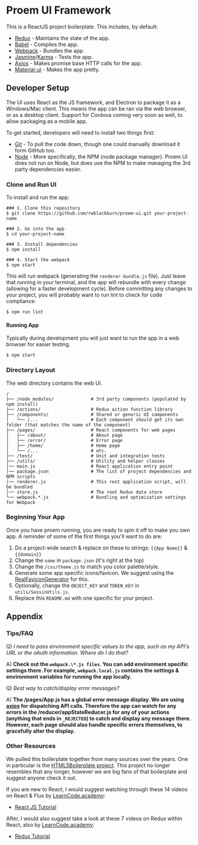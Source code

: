 Proem UI Framework
===========

This is a ReactJS project boilerplate. This includes, by default:

* [Redux](http://redux.js.org/) - Maintains the state of the app.
* [Babel](https://babeljs.io/) - Compiles the app.
* [Webpack](https://webpack.github.io/) - Bundles the app. 
* [Jasmine](https://jasmine.github.io/)/[Karma](https://karma-runner.github.io) - Tests the app. 
* [Axios](https://github.com/mzabriskie/axios) - Makes promise base HTTP calls for the app. 
* [Material-ui](http://www.material-ui.com/) - Makes the app pretty.

Developer Setup
---------------
The UI uses React as the JS framework, and Electron to package it as a Windows/Mac client. This means the app can be ran via the web browser, or as a desktop client. Support for Cordova coming very soon as well, to allow packaging as a mobile app.   

To get started, developers will need to install two things first:
 * [Git](https://git-scm.com/) - To pull the code down, though one could manually download it form GitHub too.
 * [Node](https://nodejs.org) - More specifically, the NPM (node package manager). Proem UI does not run on Node, but does use the NPM to make managing the 3rd party dependencies easier. 

### Clone and Run UI
To install and run the app:
```shell
### 1. Clone this repository
$ git clone https://github.com/rwblackburn/proem-ui.git your-project-name

### 2. Go into the app
$ cd your-project-name

### 3. Install dependencies
$ npm install

### 4. Start the webpack
$ npm start
``` 

This will run webpack (generating the `renderer-bundle.js` file). Just leave that running in your terminal, and the app will rebundle with every change (allowing for a faster development cycle).  Before committing any changes to your project, you will probably want to run lint to check for code compliance:
```shell
$ npm run lint
```

#### Running App
Typically during development you will just want to run the app in a web browser for easier testing. 
```shell
$ npm start
```

### Directory Layout

The web directory contains the web UI.

```shell
/
├── /node_modules/              # 3rd party components (populated by npm install)
├── /actions/                   # Redux action function library
├── /components/                # Shared or generic UI components
│   └── /...                    # Each component should get its own folder (that matches the name of the component)
├── /pages/                     # React components for web pages
│   ├── /about/                 # About page
│   ├── /error/                 # Error page
│   ├── /home/                  # Home page
│   └── /...                    # etc.
├── /test/                      # Unit and integration tests
├── /utils/                     # Utility and helper classes
│── main.js                     # React application entry point
│── package.json                # The list of project dependencies and NPM scripts
│── renderer.js                 # This root application script, will be bundled
│── store.js                    # The root Redux data store
└── webpack.*.js                # Bundling and optimization settings for Webpack
```
### Beginning Your App
Once you have proem running, you are ready to spin it off to make you own app. A reminder of some of the first things you'll want to do are:
 1. Do a project-wide search & replace on these to strings: `{{App Name}}` & `{{domain}}`
 1. Change the `name` in `package.json` (it's right at the top)
 1. Change the `/css/theme.js` to match you color palette/style.
 1. Generate some app specific icons/favicon. We suggest using the [RealFaviconGenerator](https://realfavicongenerator.net/) for this.
 1. Optionally, change the `OBJECT_KEY` and `TOKEN_KEY` in `utils/SessinUtils.js`.
 1. Replace this `README.md` with one specific for your project.

## Appendix

### Tips/FAQ
Q) _I need to pass environment specific values to the app, such as my API's URL or the oAuth information. Where do I do that?_

A) **Check out the `webpack.\*.js files`. You can add environment specific settings there. For example, `webpack.local.js` contains the settings & environment variables for running the app locally.**

Q) _Best way to catch/display error messages?_

A) **The /pages/App.js has a global error message display. We are using [axios](https://github.com/mzabriskie/axios) for dispatching API calls. Therefore the app can watch for any errors in the /reducer/appStateReducer.js for any of your actions (anything that ends in `_REJECTED`) to catch and display any message there. However, each page should also handle specific errors themselves, to gracefully alter the display.**


### Other Resources
We pulled this boilerplate together from many sources over the years. One in particular is the [HTML5Boilerplate project](https://html5boilerplate.com/). This project no longer resembles that any longer, however we are big fans of that boilerplate and suggest anyone check it out. 

If you are new to React, I would suggest watching through these 14 videos on React & Flux by [LearnCode.academy](https://twitter.com/learncodeacad):
* [React JS Tutorial](https://youtu.be/MhkGQAoc7bc?list=PLoYCgNOIyGABj2GQSlDRjgvXtqfDxKm5b)

After, I would also suggest take a look at these 7 videos on Redux within React, also by [LearnCode.academy](https://twitter.com/learncodeacad):
* [Redux Tutorial](https://youtu.be/1w-oQ-i1XB8?list=PLoYCgNOIyGABj2GQSlDRjgvXtqfDxKm5b)


